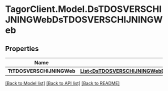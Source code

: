 # TagorClient.Model.DsTDOSVERSCHIJNINGWebDsTDOSVERSCHIJNINGWeb

## Properties

Name | Type | Description | Notes
------------ | ------------- | ------------- | -------------
**TtTDOSVERSCHIJNINGWeb** | [**List&lt;DsTDOSVERSCHIJNINGWebDsTDOSVERSCHIJNINGWebTtTDOSVERSCHIJNINGWebInner&gt;**](DsTDOSVERSCHIJNINGWebDsTDOSVERSCHIJNINGWebTtTDOSVERSCHIJNINGWebInner.md) |  | [optional] 

[[Back to Model list]](../README.md#documentation-for-models) [[Back to API list]](../README.md#documentation-for-api-endpoints) [[Back to README]](../README.md)

